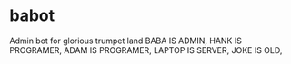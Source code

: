 # babot
Admin bot for glorious trumpet land
BABA IS ADMIN,
HANK IS PROGRAMER,
ADAM IS PROGRAMER,
LAPTOP IS SERVER,
JOKE IS OLD,

